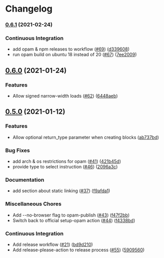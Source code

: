 # Changelog

### [0.6.1](https://www.github.com/grain-lang/binaryen.ml/compare/v0.6.0...v0.6.1) (2021-02-24)


### Continuous Integration

* add opam & npm releases to workflow ([#69](https://www.github.com/grain-lang/binaryen.ml/issues/69)) ([d339608](https://www.github.com/grain-lang/binaryen.ml/commit/d3396085565e478b31a5819628be08bae1e2be16))
* run opam build on ubuntu 18 instead of 20 ([#67](https://www.github.com/grain-lang/binaryen.ml/issues/67)) ([7ee2009](https://www.github.com/grain-lang/binaryen.ml/commit/7ee20092da341f927acf552abcbcf8bfcca90c0b))

## [0.6.0](https://www.github.com/grain-lang/binaryen.ml/compare/v0.5.0...v0.6.0) (2021-01-24)


### Features

* Allow signed narrow-width loads ([#62](https://www.github.com/grain-lang/binaryen.ml/issues/62)) ([6448aeb](https://www.github.com/grain-lang/binaryen.ml/commit/6448aeb4ae00a07c98b0386fc1a82f6b653ac2c0))

## [0.5.0](https://www.github.com/grain-lang/binaryen.ml/compare/v0.4.0...v0.5.0) (2021-01-12)


### Features

* Allow optional return_type parameter when creating blocks ([ab737bd](https://www.github.com/grain-lang/binaryen.ml/commit/ab737bd4940a4534a84d1dcff2d0a42cd49cdd38))


### Bug Fixes

* add arch & os restrictions for opam ([#41](https://www.github.com/grain-lang/binaryen.ml/issues/41)) ([421b45d](https://www.github.com/grain-lang/binaryen.ml/commit/421b45d152bf8c5e15ba55e60357ab6c2d7a25f4))
* provide type to select instruction ([#46](https://www.github.com/grain-lang/binaryen.ml/issues/46)) ([2096a3c](https://www.github.com/grain-lang/binaryen.ml/commit/2096a3c2a219212519be3498c831d2e9d234a0ee))


### Documentation

* add section about static linking ([#37](https://www.github.com/grain-lang/binaryen.ml/issues/37)) ([f9afda1](https://www.github.com/grain-lang/binaryen.ml/commit/f9afda1bf80fbf06173cc1d6767164d4d93e12a5))


### Miscellaneous Chores

* Add --no-browser flag to opam-publish ([#43](https://www.github.com/grain-lang/binaryen.ml/issues/43)) ([f47f2bb](https://www.github.com/grain-lang/binaryen.ml/commit/f47f2bb1ed2016ab9f82e25e67dcc727958581c2))
* Switch back to official setup-opam action ([#44](https://www.github.com/grain-lang/binaryen.ml/issues/44)) ([f4338bd](https://www.github.com/grain-lang/binaryen.ml/commit/f4338bd110bf5c116a8a99f9b868a83a3da82d11))


### Continuous Integration

* Add release workflow ([#21](https://www.github.com/grain-lang/binaryen.ml/issues/21)) ([bd9d210](https://www.github.com/grain-lang/binaryen.ml/commit/bd9d210f26e7dc42ba452ee6283696d538e5bbc1))
* Add release-please-action to release process ([#55](https://www.github.com/grain-lang/binaryen.ml/issues/55)) ([5909560](https://www.github.com/grain-lang/binaryen.ml/commit/590956017550fb884c22c2681b924856a82c87b0))
